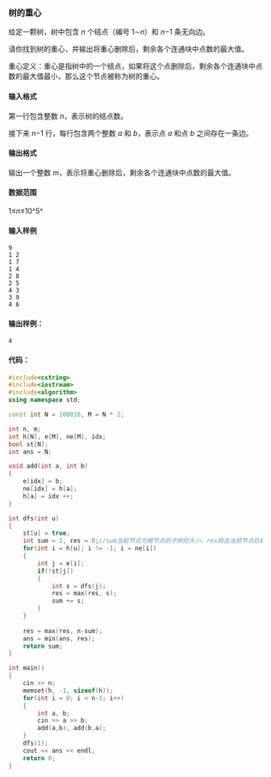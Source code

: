 ### 树的重心

给定一颗树，树中包含 *n* 个结点（编号 1∼*n*）和 *n*−1 条无向边。

请你找到树的重心，并输出将重心删除后，剩余各个连通块中点数的最大值。

重心定义：重心是指树中的一个结点，如果将这个点删除后，剩余各个连通块中点数的最大值最小，那么这个节点被称为树的重心。

#### 输入格式

第一行包含整数 *n*，表示树的结点数。

接下来 *n*−1 行，每行包含两个整数 *a* 和 *b*，表示点 *a* 和点 *b* 之间存在一条边。

#### 输出格式

输出一个整数 *m*，表示将重心删除后，剩余各个连通块中点数的最大值。

#### 数据范围

1≤*n*≤10^5^

#### 输入样例

```
9
1 2
1 7
1 4
2 8
2 5
4 3
3 9
4 6
```

#### 输出样例：

```
4
```

#### 代码：

```c++
#include<cstring>
#include<iostream>
#include<algorithm>
using namespace std;

const int N = 100010, M = N * 2;

int n, m;
int h[N], e[M], ne[M], idx;
bool st[N];
int ans = N;

void add(int a, int b)
{
    e[idx] = b;
    ne[idx] = h[a];
    h[a] = idx ++;
}

int dfs(int u)
{
    st[u] = true;
    int sum = 1, res = 0;//sum当前节点为根节点的子树的大小，res除去当前节点后剩余连通块大小的最大值
    for(int i = h[u]; i != -1; i = ne[i])
    {
        int j = e[i];
        if(!st[j]) 
        {
            int s = dfs(j);
            res = max(res, s);
            sum += s;
        }
    }
    
    res = max(res, n-sum);
    ans = min(ans, res);
    return sum;
}

int main()
{
    cin >> n;
    memset(h, -1, sizeof(h));
    for(int i = 0; i < n-1; i++)
    {
        int a, b;
        cin >> a >> b;
        add(a,b), add(b,a);
    }
    dfs(1);
    cout << ans << endl;
    return 0;
}
```

